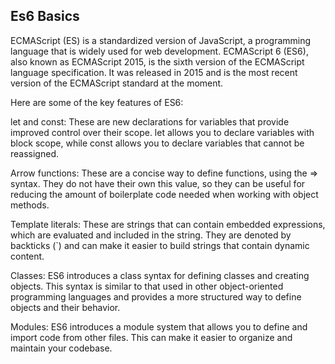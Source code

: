 ## Es6 Basics

ECMAScript (ES) is a standardized version of JavaScript, a programming language that is widely used for web development. ECMAScript 6 (ES6), also known as ECMAScript 2015, is the sixth version of the ECMAScript language specification. It was released in 2015 and is the most recent version of the ECMAScript standard at the moment.

Here are some of the key features of ES6:

let and const: These are new declarations for variables that provide improved control over their scope. let allows you to declare variables with block scope, while const allows you to declare variables that cannot be reassigned.

Arrow functions: These are a concise way to define functions, using the => syntax. They do not have their own this value, so they can be useful for reducing the amount of boilerplate code needed when working with object methods.

Template literals: These are strings that can contain embedded expressions, which are evaluated and included in the string. They are denoted by backticks (`) and can make it easier to build strings that contain dynamic content.

Classes: ES6 introduces a class syntax for defining classes and creating objects. This syntax is similar to that used in other object-oriented programming languages and provides a more structured way to define objects and their behavior.

Modules: ES6 introduces a module system that allows you to define and import code from other files. This can make it easier to organize and maintain your codebase.